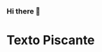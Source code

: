 ### Hi there 👋
<!DOCTYPE html>
<html>
<head>
    <style>
        @keyframes blink {
            0% {
                visibility: hidden;
            }
            50% {
                visibility: visible;
            }
            100% {
                visibility: hidden;
            }
        }
        .blinking-text {
            animation: blink 1s infinite;
        }
    </style>
</head>
<body>
    <h1 class="blinking-text">Texto Piscante</h1>
</body>
</html>

